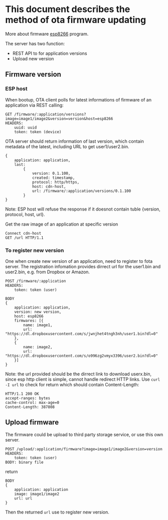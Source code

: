 # This document describes the method of ota firmware updating
More about firmware [esp8266](https://github.com/nqd/esp8266-dev) program. 

The server has two function:
- REST API to for application versions
- Upload new version

## Firmware version
### ESP host
When bootup, OTA client polls for latest informations of firmware of an application via REST calling:

    GET /firmware/:application/versions?image=image1/image2&version=version&host=esp8266
    HEADERS:
        uuid: uuid
        token: token (device)

OTA server should return information of last version, which contain metadata of the latest, including URL to get user1/user2.bin.

    {
        application: application,
        last:
            {
                version: 0.1.100,
                created: timestamp,
                protocol: http/https,
                host: cdn-host,
                url: /firmware/:application/versions/0.1.100
            }
    }

Note: ESP host will refuse the response if it doesnot contain tuble {version, protocol, host, url}.

Get the raw image of an application at specific version

    Connect cdn-host
    GET /url HTTP/1.1

### To register new version
One when create new version of an application, need to register to fota server. The registration infomation provides dirrect url for the user1.bin and user2.bin, e.g. from Dropbox or Amazon.

    POST /firmware/:application
    HEADERS:
        token: token (user)

    BODY
    {
        application: application,
        version: new version,
        host: esp8266
        firmwares: [{
            name: image1,
            url: "https://dl.dropboxusercontent.com/s/jwnjhet4tngh3nh/user1.bin?dl=0"
        },
        {
            name: image2,
            url: "https://dl.dropboxusercontent.com/s/o996zg2vmyx3396/user2.bin?dl=0"
        }]
    }

Note: the url provided should be the dirrect link to download userx.bin, since esp http client is simple, cannot handle redirect HTTP links. Use ```curl -I url``` to check for return which should contain Content-Length:
```
HTTP/1.1 200 OK
accept-ranges: bytes
cache-control: max-age=0
Content-Length: 387808
```

## Upload firmware
The firmware could be upload to third party storage service, or use this own server.

    POST /upload/:application/firmware?image=image1/image2&version=version
    HEADERS:
        token: token (user)
    BODY: binary file

return

    BODY
    {
        application: application
        image: image1/image2
        url: url
    }

Then the returned ```url``` use to register new version.